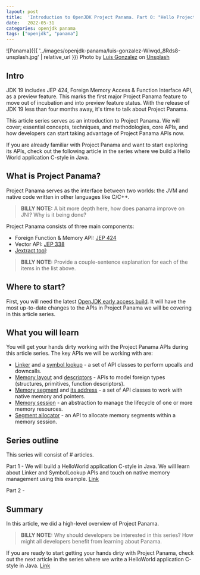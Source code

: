 ```yaml
---
layout: post
title:  'Introduction to OpenJDK Project Panama. Part 0: "Hello Project Panama" application.'
date:   2022-05-31
categories: openjdk panama
tags: ["openjdk", "panama"]
---
```


![Panama]({{ '../images/openjdk-panama/luis-gonzalez-Wiwqd_8Rds8-unsplash.jpg' | relative_url }})
Photo by [Luis Gonzalez](https://unsplash.com/@luchox23?utm_source=unsplash&utm_medium=referral&utm_content=creditCopyText) 
on [Unsplash](https://unsplash.com/s/photos/panama?utm_source=unsplash&utm_medium=referral&utm_content=creditCopyText)

## Intro

JDK 19 includes JEP 424, Foreign Memory Access & Function Interface API, as a preview feature. This marks the first major Project Panama feature to move out of incubation and into preview feature status. With the release of JDK 19 less than four months away, it's time to talk about Project Panama. 

This article series serves as an introduction to Project Panama. We will cover; essential concepts, techniques, and methodologies, core APIs, and how developers can start taking advantage of Project Panama APIs now. 

If you are already familiar with Project Panama and want to start exploring its APIs, check out the following article in the series where we build a Hello World application C-style in Java.   

## What is Project Panama?

Project Panama serves as the interface between two worlds: the JVM and native code written in other languages like C/C++. 

> **BILLY NOTE:** A bit more depth here, how does panama improve on JNI? Why is it being done?

Project Panama consists of three main components:

  * Foreign Function & Memory API: [JEP 424](https://openjdk.java.net/jeps/424)
  * Vector API:  [JEP 338](https://openjdk.java.net/jeps/338)
  * [Jextract tool](https://github.com/openjdk/jextract):  

> **BILLY NOTE:** Provide a couple-sentence explanation for each of the items in the list above. 


## Where to start?

First, you will need the latest [OpenJDK early access build](https://jdk.java.net/19/). It will have the most up-to-date changes to the APIs in Project Panama we will be covering in this article series. 

## What you will learn

You will get your hands dirty working with the Project Panama APIs during this article series. The key APIs we will be working with are:

* [Linker](https://download.java.net/java/early_access/jdk19/docs/api/java.base/java/lang/foreign/Linker.html) and a [symbol lookup](https://download.java.net/java/early_access/jdk19/docs/api/java.base/java/lang/foreign/SymbolLookup.html) - a set of API classes to perform upcalls and downcalls.
* [Memory layout](https://download.java.net/java/early_access/jdk19/docs/api/java.base/java/lang/foreign/MemoryLayout.html) and [descriptors](https://download.java.net/java/early_access/jdk19/docs/api/java.base/java/lang/foreign/FunctionDescriptor.html) - APIs to model foreign types (structures, primitives, function descriptors). 
* [Memory segment](https://download.java.net/java/early_access/jdk19/docs/api/java.base/java/lang/foreign/MemorySegment.html) and [its address](https://download.java.net/java/early_access/jdk19/docs/api/java.base/java/lang/foreign/MemoryAddress.html) - a set of API classes to work with native memory and pointers.
* [Memory session](https://download.java.net/java/early_access/jdk19/docs/api/java.base/java/lang/foreign/MemorySession.html) - an abstraction to manage the lifecycle of one or more memory resources.
* [Segment allocator](https://download.java.net/java/early_access/jdk19/docs/api/java.base/java/lang/foreign/SegmentAllocator.html) - an API to allocate memory segments within a memory session.

## Series outline

This series will consist of # articles. 

Part 1 - We will build a HelloWorld application C-style in Java. We will learn about Linker and SymbolLookup APIs and touch on native memory management using this example. [Link]()

Part 2 - 

## Summary 

In this article, we did a high-level overview of Project Panama. 

> **BILLY NOTE:** Why should developers be interested in this series? How might all developers benefit from learning about Panama.

If you are ready to start getting your hands dirty with Project Panama, check out the next article in the series where we write a HelloWorld application C-style in Java. [Link]()


